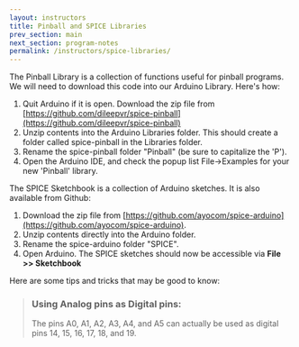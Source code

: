 ```yaml
---
layout: instructors
title: Pinball and SPICE Libraries
prev_section: main
next_section: program-notes
permalink: /instructors/spice-libraries/
---
```



The Pinball Library is a collection of functions useful for pinball programs. We will need to download this code into our Arduino Library. Here's how:

1. Quit Arduino if it is open. Download the zip file from [https://github.com/dileepvr/spice-pinball](https://github.com/dileepvr/spice-pinball)
2. Unzip contents into the Arduino Libraries folder. This should create a folder called spice-pinball in the Libraries folder.
3. Rename the spice-pinball folder "Pinball" (be sure to capitalize the 'P').
4. Open the Arduino IDE, and check the popup list File->Examples for your new 'Pinball' library.

The SPICE Sketchbook is a collection of Arduino sketches. It is also available from Github:

1. Download the zip file from [https://github.com/ayocom/spice-arduino](https://github.com/ayocom/spice-arduino). 
2. Unzip contents directly into the Arduino folder.
3. Rename the spice-arduino folder "SPICE".
3. Open Arduino. The SPICE sketches should now be accessible via **File >> Sketchbook**

Here are some tips and tricks that may be good to know:

> ### Using Analog pins as Digital pins:
>
> The pins A0, A1, A2, A3, A4, and A5 can actually be used as digital
> pins 14, 15, 16, 17, 18, and 19. 